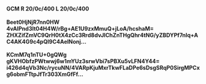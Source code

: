 #### GCM R 20/0c/400 L 20/0c/400
**Beet0HjNjR7nn0HW**<br/>**4vAIPnd3lt04H4W/rBg+AE1U9zxMmuQ+jLoA/hcshaM=**<br/>**ZHXZifZmVC9QrH0tX4zCc3Rrd8dvJIChZnTHgQhr4tNG/yZBDYPf7nIq+AC4AK4G9c4pQl9C4AelNonj...**<br/><br/>
**KCmM7q1nTU+0gQWg**<br/>**gKVHObfzPWtwwj6w1mYUz3srwVbi7sPBXu5vLFN4Y44=**<br/>**i426d4qVb3Nc/rycuNN/4VARpKjuMxrTkwFLaDPe6sDsgSRqP0SirgMPCxg6obmFTtpJfTr303XmGfFf...**